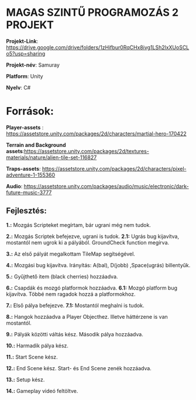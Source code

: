 # MAGAS SZINTŰ PROGRAMOZÁS 2 PROJEKT

**Projekt-Link**: https://drive.google.com/drive/folders/1zHifbur0RqCHx8ivg1LSh2lxXUoSCLo5?usp=sharing

**Projekt-név**:  Samuray

**Platform**: Unity

**Nyelv**: C#

# Források:

**Player-assets** : https://assetstore.unity.com/packages/2d/characters/martial-hero-170422

**Terrain and Background assets**:https://assetstore.unity.com/packages/2d/textures-materials/nature/alien-tile-set-116827

**Traps-assets**: https://assetstore.unity.com/packages/2d/characters/pixel-adventure-1-155360

**Audio**: https://assetstore.unity.com/packages/audio/music/electronic/dark-future-music-3777

## Fejlesztés:

**1.:** Mozgás Scripteket megírtam, bár ugrani még nem tudok.
 
**2.:** Mozgás Scriptek befejezve, ugrani is tudok. 
     **2.1:** Ugrás bug kijavítva, mostantól nem ugrok ki a pályából. GroundCheck function megírva.

**3.:** Az első pályát megalkottam TileMap segítségével.
 
**4.:** Mozgási bug kijavítva. Irányítás: A(bal), D(jobb) ,Space(ugrás) billentyűk.

**5.:** Gyűjthető item (black cherries) hozzáadva.

**6.:** Csapdák és mozgó platformok hozzáadva.
     **6.1:** Mozgó platform bug kijavítva. Többé nem ragadok hozzá a platformokhoz.

**7.:** Első pálya befejezve. 
     **7.1:** Mostantól meghalni is tudok.

**8.:** Hangok hozzáadva a Player Objecthez. Illetve háttérzene is van mostantól.

**9.:** Pályák közötti váltás kész. Második pálya hozzáadva.

**10.:** Harmadik pálya kész.

**11.:** Start Scene kész.

**12.:** End Scene kész. Start- és End Scene zenék hozzáadva.

**13.:** Setup kész.

**14.:** Gameplay videó feltöltve.
